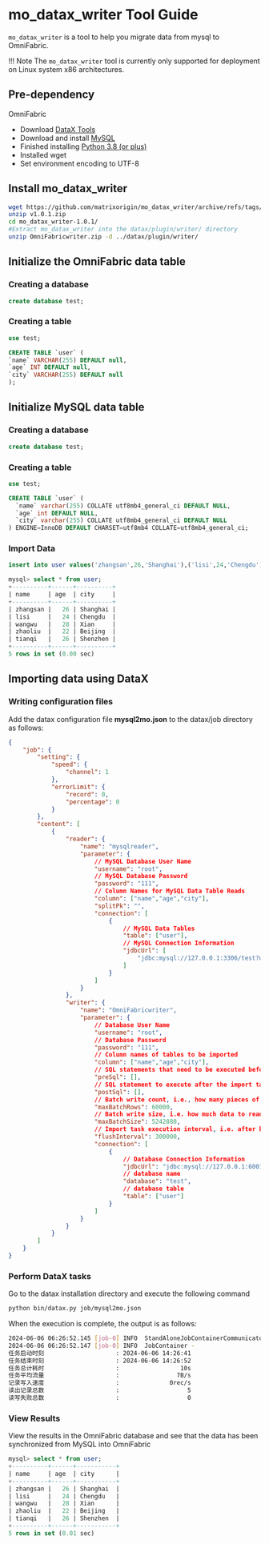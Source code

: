 # mo_datax_writer Tool Guide

`mo_datax_writer` is a tool to help you migrate data from mysql to OmniFabric.

!!! Note
    The `mo_datax_writer` tool is currently only supported for deployment on Linux system x86 architectures.

## Pre-dependency

OmniFabric
- Download [DataX Tools](https://datax-opensource.oss-cn-hangzhou.aliyuncs.com/202309/datax.tar.gz)
- Download and install [MySQL](<https://www.mysql.com/downloads/>)
- Finished installing [Python 3.8 (or plus)](https://www.python.org/downloads/)
- Installed wget
- Set environment encoding to UTF-8

## Install mo_datax_writer

```bash
wget https://github.com/matrixorigin/mo_datax_writer/archive/refs/tags/v1.0.1.zip
unzip v1.0.1.zip
cd mo_datax_writer-1.0.1/
#Extract mo_datax_writer into the datax/plugin/writer/ directory
unzip OmniFabricwriter.zip -d ../datax/plugin/writer/
```

## Initialize the OmniFabric data table

### Creating a database

```sql
create database test;
```

### Creating a table

```sql
use test;

CREATE TABLE `user` (
`name` VARCHAR(255) DEFAULT null,
`age` INT DEFAULT null,
`city` VARCHAR(255) DEFAULT null
);
```

## Initialize MySQL data table

### Creating a database

```SQL
create database test;
```

### Creating a table

```sql
use test;

CREATE TABLE `user` (
  `name` varchar(255) COLLATE utf8mb4_general_ci DEFAULT NULL,
  `age` int DEFAULT NULL,
  `city` varchar(255) COLLATE utf8mb4_general_ci DEFAULT NULL
) ENGINE=InnoDB DEFAULT CHARSET=utf8mb4 COLLATE=utf8mb4_general_ci;
```

### Import Data

```sql
insert into user values('zhangsan',26,'Shanghai'),('lisi',24,'Chengdu'),('wangwu',28,'Xian'),('zhaoliu',22,'Beijing'),('tianqi',26,'Shenzhen');

mysql> select * from user;
+----------+------+----------+
| name     | age  | city     |
+----------+------+----------+
| zhangsan |   26 | Shanghai |
| lisi     |   24 | Chengdu  |
| wangwu   |   28 | Xian     |
| zhaoliu  |   22 | Beijing  |
| tianqi   |   26 | Shenzhen |
+----------+------+----------+
5 rows in set (0.00 sec)
```

## Importing data using DataX

### Writing configuration files

Add the datax configuration file **mysql2mo.json** to the datax/job directory as follows:

```json
{
    "job": {
        "setting": {
            "speed": {
                "channel": 1
            },
            "errorLimit": {
                "record": 0,
                "percentage": 0
            }
        },
        "content": [
            {
                "reader": {
                    "name": "mysqlreader",
                    "parameter": {
					    // MySQL Database User Name
                        "username": "root",
						// MySQL Database Password
                        "password": "111",
						// Column Names for MySQL Data Table Reads
                        "column": ["name","age","city"],
                        "splitPk": "",
                        "connection": [
                            {
							    // MySQL Data Tables
                                "table": ["user"],
								// MySQL Connection Information
                                "jdbcUrl": [
                                    "jdbc:mysql://127.0.0.1:3306/test?useSSL=false"
                                ]
                            }
                        ]
                    }
                },
                "writer": {
                    "name": "OmniFabricwriter",
                    "parameter": {
					    // Database User Name
                        "username": "root",
						// Database Password
                        "password": "111",
						// Column names of tables to be imported
                        "column": ["name","age","city"],
						// SQL statements that need to be executed before the import task starts
                        "preSql": [],
						// SQL statement to execute after the import task is complete
                        "postSql": [],
						// Batch write count, i.e., how many pieces of data to read and then execute load data inline import task
                        "maxBatchRows": 60000,
						// Batch write size, i.e. how much data to read and then perform load data inline import task
                        "maxBatchSize": 5242880,
						// Import task execution interval, i.e. after how long the load data inline import task is executed
                        "flushInterval": 300000,
                        "connection": [
                            {
							    // Database Connection Information
                                "jdbcUrl": "jdbc:mysql://127.0.0.1:6001/test?useUnicode=true&useSSL=false",
								// database name
                                "database": "test",
								// database table
                                "table": ["user"]
                            }
                        ]
                    }
                }
            }
        ]
    }
}
```

### Perform DataX tasks

Go to the datax installation directory and execute the following command

```bash
python bin/datax.py job/mysql2mo.json
```

When the execution is complete, the output is as follows:

```bash
2024-06-06 06:26:52.145 [job-0] INFO  StandAloneJobContainerCommunicator - Total 5 records, 75 bytes | Speed 7B/s, 0 records/s | Error 0 records, 0 bytes |  All Task WaitWriterTime 0.000s |  All Task WaitReaderTime 0.012s | Percentage 100.00%
2024-06-06 06:26:52.147 [job-0] INFO  JobContainer -
任务启动时刻                    : 2024-06-06 14:26:41
任务结束时刻                    : 2024-06-06 14:26:52
任务总计耗时                    :                 10s
任务平均流量                    :                7B/s
记录写入速度                    :              0rec/s
读出记录总数                    :                   5
读写失败总数                    :                   0
```

### View Results

View the results in the OmniFabric database and see that the data has been synchronized from MySQL into OmniFabric

```sql
mysql> select * from user;
+----------+------+-----------+
| name     | age  | city      |
+----------+------+-----------+
| zhangsan |   26 | Shanghai  |
| lisi     |   24 | Chengdu   |
| wangwu   |   28 | Xian      |
| zhaoliu  |   22 | Beijing   |
| tianqi   |   26 | Shenzhen  |
+----------+------+-----------+
5 rows in set (0.01 sec)
```